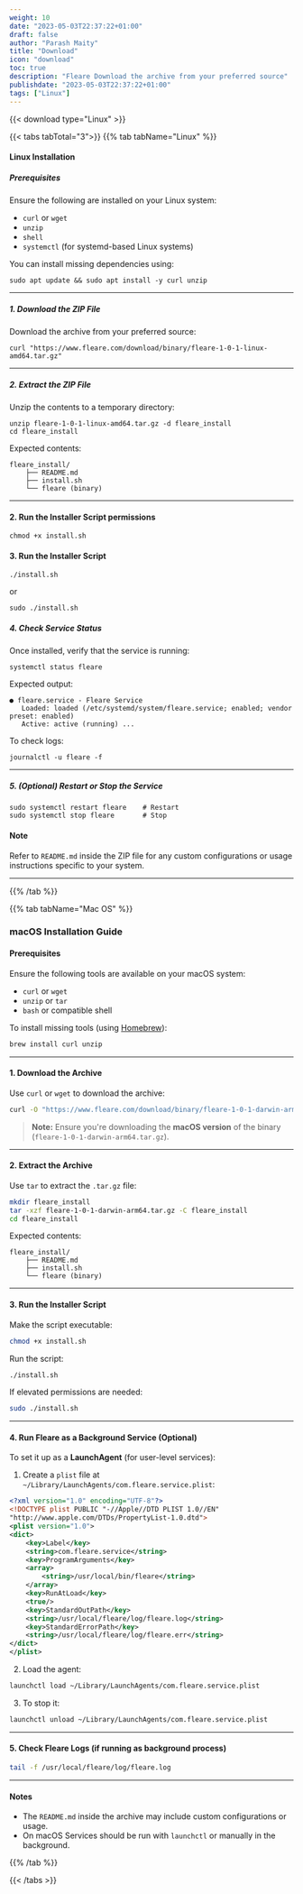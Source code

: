 ```yaml
---
weight: 10
date: "2023-05-03T22:37:22+01:00"
draft: false
author: "Parash Maity"
title: "Download"
icon: "download"
toc: true
description: "Fleare Download the archive from your preferred source"
publishdate: "2023-05-03T22:37:22+01:00"
tags: ["Linux"]
---
```



{{< download type="Linux" >}}

{{< tabs tabTotal="3">}}
{{% tab tabName="Linux" %}}

#### Linux Installation

##### Prerequisites

Ensure the following are installed on your Linux system:

* `curl` or `wget`
* `unzip`
* `shell`
* `systemctl` (for systemd-based Linux systems)

You can install missing dependencies using:

```shell
sudo apt update && sudo apt install -y curl unzip
```

---

##### 1. Download the ZIP File

Download the archive from your preferred source:

```shell
curl "https://www.fleare.com/download/binary/fleare-1-0-1-linux-amd64.tar.gz"
```

---

##### 2. Extract the ZIP File

Unzip the contents to a temporary directory:

```shell
unzip fleare-1-0-1-linux-amd64.tar.gz -d fleare_install
cd fleare_install
```

Expected contents:


```treeview
fleare_install/
    ├── README.md
    ├── install.sh
    └── fleare (binary)
```

---

#### 2. **Run the Installer Script permissions**

```shell 
chmod +x install.sh
```

#### 3. **Run the Installer Script**
```shell 
./install.sh
```

or

```shell 
sudo ./install.sh
```


##### 4. Check Service Status

Once installed, verify that the service is running:

```shell
systemctl status fleare
```

Expected output:

```
● fleare.service - Fleare Service
   Loaded: loaded (/etc/systemd/system/fleare.service; enabled; vendor preset: enabled)
   Active: active (running) ...
```

To check logs:

```shell
journalctl -u fleare -f
```

---

##### 5. (Optional) Restart or Stop the Service

```shell
sudo systemctl restart fleare    # Restart
sudo systemctl stop fleare       # Stop
```

#### Note

Refer to `README.md` inside the ZIP file for any custom configurations or usage instructions specific to your system.

---

{{% /tab %}}

{{% tab tabName="Mac OS" %}}

### macOS Installation Guide

#### Prerequisites

Ensure the following tools are available on your macOS system:

* `curl` or `wget`
* `unzip` or `tar`
* `bash` or compatible shell

To install missing tools (using [Homebrew](https://brew.sh)):

```bash
brew install curl unzip
```

---

#### 1. Download the Archive

Use `curl` or `wget` to download the archive:

```bash
curl -O "https://www.fleare.com/download/binary/fleare-1-0-1-darwin-arm64.tar.gz"
```

> **Note:** Ensure you're downloading the **macOS version** of the binary (`fleare-1-0-1-darwin-arm64.tar.gz`).

---

#### 2. Extract the Archive

Use `tar` to extract the `.tar.gz` file:

```bash
mkdir fleare_install
tar -xzf fleare-1-0-1-darwin-arm64.tar.gz -C fleare_install
cd fleare_install
```

Expected contents:

```treeview
fleare_install/
    ├── README.md
    ├── install.sh
    └── fleare (binary)
```

---

#### 3. Run the Installer Script

Make the script executable:

```bash
chmod +x install.sh
```

Run the script:

```bash
./install.sh
```

If elevated permissions are needed:

```bash
sudo ./install.sh
```

---

#### 4. Run Fleare as a Background Service (Optional)

To set it up as a **LaunchAgent** (for user-level services):

1. Create a `plist` file at `~/Library/LaunchAgents/com.fleare.service.plist`:

```xml
<?xml version="1.0" encoding="UTF-8"?>
<!DOCTYPE plist PUBLIC "-//Apple//DTD PLIST 1.0//EN" 
"http://www.apple.com/DTDs/PropertyList-1.0.dtd">
<plist version="1.0">
<dict>
    <key>Label</key>
    <string>com.fleare.service</string>
    <key>ProgramArguments</key>
    <array>
        <string>/usr/local/bin/fleare</string>
    </array>
    <key>RunAtLoad</key>
    <true/>
    <key>StandardOutPath</key>
    <string>/usr/local/fleare/log/fleare.log</string>
    <key>StandardErrorPath</key>
    <string>/usr/local/fleare/log/fleare.err</string>
</dict>
</plist>
```

2. Load the agent:

```bash
launchctl load ~/Library/LaunchAgents/com.fleare.service.plist
```

3. To stop it:

```bash
launchctl unload ~/Library/LaunchAgents/com.fleare.service.plist
```

---

#### 5. Check Fleare Logs (if running as background process)

```bash
tail -f /usr/local/fleare/log/fleare.log
```

---

#### Notes

* The `README.md` inside the archive may include custom configurations or usage.
* On macOS Services should be run with `launchctl` or manually in the background.

{{% /tab %}}

{{< /tabs >}}
